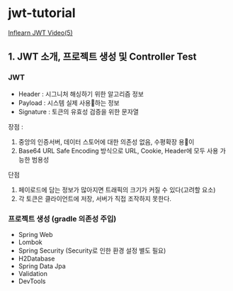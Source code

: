 # jwt-tutorial
[Inflearn JWT Video(5)](https://www.inflearn.com/course/%EC%8A%A4%ED%94%84%EB%A7%81%EB%B6%80%ED%8A%B8-jwt/dashboard, "JWT Inflearn Lecture link")

## 1. JWT 소개, 프로젝트 생성 및 Controller Test
### JWT
- Header : 시그니처 해싱하기 위한 알고리즘 정보
- Payload : 시스템 실제 사용하는 정보
- Signature : 토큰의 유효성 검증을 위한 문자열

장점 :
1. 중앙의 인증서버, 데이터 스토어에 대한 의존성 없음, 수평확장 용이
2. Base64 URL Safe Encoding 방식으로 URL, Cookie, Header에 모두 사용 가능한 범용성

단점
1. 페이로드에 담는 정보가 많아지면 트래픽의 크기가 커질 수 있다(고려할 요소)
2. 각 토큰은 클라이언트에 저장, 서버가 직접 조작하지 못한다.

### 프로젝트 생성 (gradle 의존성 주입)
- Spring Web
- Lombok
- Spring Security (Security로 인한 환경 설정 별도 필요)
- H2Database
- Spring Data Jpa
- Validation
- DevTools

